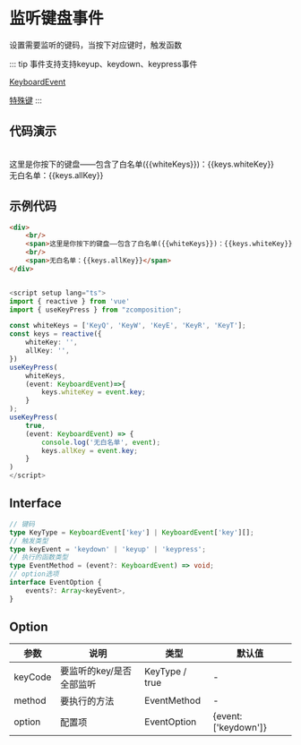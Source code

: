 # 监听键盘事件
设置需要监听的键码，当按下对应键时，触发函数

::: tip
事件支持支持keyup、keydown、keypress事件

[KeyboardEvent](https://developer.mozilla.org/zh-CN/docs/Web/API/KeyboardEvent/key)

[特殊键](https://developer.mozilla.org/zh-CN/docs/Web/API/KeyboardEvent/key/Key_Values)
:::

## 代码演示

<div>
    <br/>
    <span>这里是你按下的键盘——包含了白名单({{whiteKeys}})：{{keys.whiteKey}}</span>
    <br/>
    <span>无白名单：{{keys.allKey}}</span>
</div>

<script setup lang="ts">
import { reactive } from 'vue'
import { useKeyPress } from "../../../../../../src";

const whiteKeys = ['KeyQ', 'KeyW', 'KeyE', 'KeyR', 'KeyT'];
const keys = reactive({
    whiteKey: '',
    allKey: '',
})
useKeyPress(
    whiteKeys, 
    (event: KeyboardEvent)=>{
        keys.whiteKey = event.key;
    }
);
useKeyPress(
    true,
    (event: KeyboardEvent) => {
        console.log('无白名单', event);
        keys.allKey = event.key;
    }
)
</script>

## 示例代码
```html
<div>
    <br/>
    <span>这里是你按下的键盘——包含了白名单({{whiteKeys}})：{{keys.whiteKey}}</span>
    <br/>
    <span>无白名单：{{keys.allKey}}</span>
</div>
```

```ts

<script setup lang="ts">
import { reactive } from 'vue'
import { useKeyPress } from "zcomposition";

const whiteKeys = ['KeyQ', 'KeyW', 'KeyE', 'KeyR', 'KeyT'];
const keys = reactive({
    whiteKey: '',
    allKey: '',
})
useKeyPress(
    whiteKeys, 
    (event: KeyboardEvent)=>{
        keys.whiteKey = event.key;
    }
);
useKeyPress(
    true,
    (event: KeyboardEvent) => {
        console.log('无白名单', event);
        keys.allKey = event.key;
    }
)
</script>
```

## Interface
```ts
// 键码
type KeyType = KeyboardEvent['key'] | KeyboardEvent['key'][];
// 触发类型
type keyEvent = 'keydown' | 'keyup' | 'keypress';
// 执行的函数类型
type EventMethod = (event?: KeyboardEvent) => void;
// option选项
interface EventOption {
    events?: Array<keyEvent>,
}

```
## Option
| 参数      | 说明                      | 类型                   | 默认值 |
| -------   | ------------------------- | ---------------------- | ------ |
| keyCode  | 要监听的key/是否全部监听      | KeyType / true | -    |
| method   | 要执行的方法                  | EventMethod  | -     |
| option   | 配置项                       | EventOption | {event: ['keydown']}     |